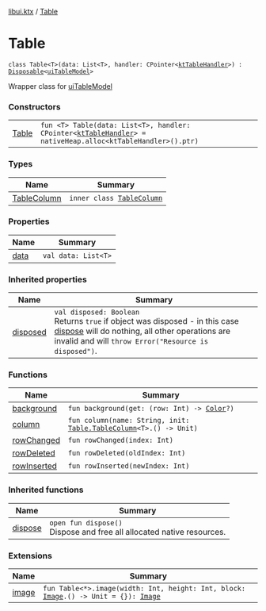 [libui.ktx](../README.md) / [Table](README.md)

# Table

`class Table<T>(data: List<T>, handler: CPointer<`[`ktTableHandler`](../../libui/kt-table-handler/README.md)`>) : `[`Disposable`](../-disposable/README.md)`<`[`uiTableModel`](../../libui/ui-table-model.md)`> `

Wrapper class for [uiTableModel](../../libui/ui-table-model.md)

### Constructors

| | |
|---|---|
| [Table](-table.md) | `fun <T> Table(data: List<T>, handler: CPointer<`[`ktTableHandler`](../../libui/kt-table-handler/README.md)`> = nativeHeap.alloc<ktTableHandler>().ptr)` |

### Types

| Name | Summary |
|---|---|
| [TableColumn](-table-column/README.md) | `inner class `[`TableColumn`](-table-column/README.md) |

### Properties

| Name | Summary |
|---|---|
| [data](data.md) | `val data: List<T>` |

### Inherited properties

| Name | Summary |
|---|---|
| [disposed](../-disposable/disposed.md) | `val disposed: Boolean`<br>Returns `true` if object was disposed - in this case [dispose](../-disposable/dispose.md) will do nothing, all other operations are invalid and will `throw Error("Resource is disposed")`. |

### Functions

| Name | Summary |
|---|---|
| [background](background.md) | `fun background(get: (row: Int) -> `[`Color`](../../libui.ktx.draw/-color/README.md)`?)` |
| [column](column.md) | `fun column(name: String, init: `[`Table.TableColumn`](-table-column/README.md)`<T>.() -> Unit)` |
| [rowChanged](row-changed.md) | `fun rowChanged(index: Int)` |
| [rowDeleted](row-deleted.md) | `fun rowDeleted(oldIndex: Int)` |
| [rowInserted](row-inserted.md) | `fun rowInserted(newIndex: Int)` |

### Inherited functions

| Name | Summary |
|---|---|
| [dispose](../-disposable/dispose.md) | `open fun dispose()`<br>Dispose and free all allocated native resources. |

### Extensions

| Name | Summary |
|---|---|
| [image](../../libui.ktx.draw/image.md) | `fun Table<*>.image(width: Int, height: Int, block: `[`Image`](../../libui.ktx.draw/-image/README.md)`.() -> Unit = {}): `[`Image`](../../libui.ktx.draw/-image/README.md) |
